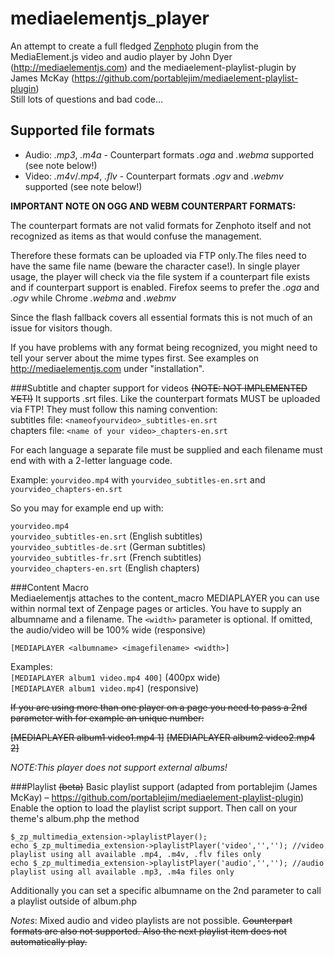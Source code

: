 mediaelementjs_player
=====================

An attempt to create a full fledged [Zenphoto](http://www.zenphoto.org) plugin from the MediaElement.js video and audio player by John Dyer (http://mediaelementjs.com) and the mediaelement-playlist-plugin by James McKay (https://github.com/portablejim/mediaelement-playlist-plugin)<br />
Still lots of questions and bad code...

Supported file formats
----------------------
- Audio: <var>.mp3</var>, <var>.m4a</var> - Counterpart formats <var>.oga</var> and <var>.webma</var> supported (see note below!)<br>
- Video: <var>.m4v</var>/<var>.mp4</var>, <var>.flv</var> - Counterpart formats <var>.ogv</var> and <var>.webmv</var> supported (see note below!)

**IMPORTANT NOTE ON OGG AND WEBM COUNTERPART FORMATS:**

The counterpart formats are not valid formats for Zenphoto itself and not recognized as items as that would confuse the management.

Therefore these formats can be uploaded via FTP only.The files need to have the same file name (beware the character case!). In single player usage, the player will check via the file system if a counterpart file exists and if counterpart support is enabled. Firefox seems to prefer the <var>.oga</var> and <var>.ogv</var> while Chrome <var>.webma</var> and <var>.webmv</var>

Since the flash fallback covers all essential formats this is not much of an issue for visitors though.

If you have problems with any format being recognized, you might need to tell your server about the mime types first. See examples on http://mediaelementjs.com under "installation".

###Subtitle and chapter support for videos ~~(NOTE: NOT IMPLEMENTED YET!)~~
It supports .srt files. Like the counterpart formats MUST be uploaded via FTP! They must follow this naming convention:<br />
subtitles file: `<nameofyourvideo>_subtitles-en.srt`<br />
chapters file: `<name of your video>_chapters-en.srt`

For each language a separate file must be supplied and each filename must end with with a 2-letter language code.

Example: `yourvideo.mp4` with `yourvideo_subtitles-en.srt` and `yourvideo_chapters-en.srt`

So you may for example end up with:

`yourvideo.mp4`<br />
`yourvideo_subtitles-en.srt` (English subtitles)<br />
`yourvideo_subtitles-de.srt` (German subtitles)<br />
`yourvideo_subtitles-fr.srt` (French subtitles)<br />
`yourvideo_chapters-en.srt`  (English chapters)<br />


###Content Macro<br>
Mediaelementjs attaches to the content_macro MEDIAPLAYER you can use within normal text of Zenpage pages or articles.
You have to supply an albumname and a filename.
The ```<width>``` parameter is optional. If omitted, the audio/video will be 100% wide (responsive)

```
[MEDIAPLAYER <albumname> <imagefilename> <width>]
```

Examples:<br />
```[MEDIAPLAYER album1 video.mp4 400]``` (400px wide)<br /> ```[MEDIAPLAYER album1 video.mp4]``` (responsive)

~~If you are using more than one player on a page you need to pass a 2nd parameter with for example an unique number:~~


~~[MEDIAPLAYER album1 video1.mp4 1]~~
~~[MEDIAPLAYER album2 video2.mp4 2]~~


*NOTE:This player does not support external albums!*

###Playlist ~~(beta)~~
Basic playlist support (adapted from portablejim (James McKay) – https://github.com/portablejim/mediaelement-playlist-plugin)
Enable the option to load the playlist script support. Then call on your theme's album.php the method

```
$_zp_multimedia_extension->playlistPlayer();
echo $_zp_multimedia_extension->playlistPlayer('video','',''); //video playlist using all available .mp4, .m4v, .flv files only
echo $_zp_multimedia_extension->playlistPlayer('audio','',''); //audio playlist using all available .mp3, .m4a files only
```

Additionally you can set a specific albumname on the 2nd parameter to call a playlist outside of album.php

*Notes*: Mixed audio and video playlists are not possible. ~~Counterpart formats are also not supported. Also the next playlist item does not automatically play.~~
